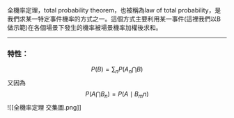 全機率定理，total probability theorem，也被稱為law of total probability，是我們求某一特定事件機率的方式之一。這個方式主要利用某一事件(這裡我們以B做示範)在各個場景下發生的機率被場景機率加權後求和。
- - -
### 特性：
$$
P(B)=\sum_n P(A_n \bigcap B)
$$
又因為
$$
P(A\bigcap B_n)=P(A \mid B_mn)
$$
![[全機率定理 交集圖.png]]
